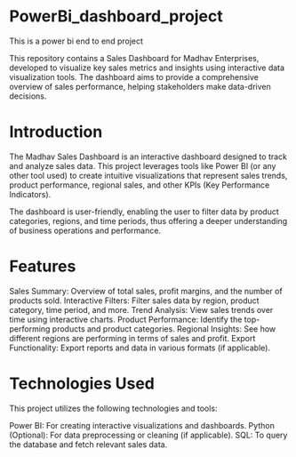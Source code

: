 # PowerBi_dashboard_project
This is a power bi end to end project

This repository contains a Sales Dashboard for Madhav Enterprises, developed to visualize key sales metrics and insights using interactive data visualization tools. 
The dashboard aims to provide a comprehensive overview of sales performance, helping stakeholders make data-driven decisions.


# Introduction
The Madhav Sales Dashboard is an interactive dashboard designed to track and analyze sales data. 
This project leverages tools like Power BI (or any other tool used) to create intuitive visualizations that represent sales trends, product performance, regional sales, and other KPIs (Key Performance Indicators).

The dashboard is user-friendly, enabling the user to filter data by product categories, regions, and time periods, thus offering a deeper understanding of business operations and performance.

# Features
Sales Summary: Overview of total sales, profit margins, and the number of products sold.
Interactive Filters: Filter sales data by region, product category, time period, and more.
Trend Analysis: View sales trends over time using interactive charts.
Product Performance: Identify the top-performing products and product categories.
Regional Insights: See how different regions are performing in terms of sales and profit.
Export Functionality: Export reports and data in various formats (if applicable).
# Technologies Used
This project utilizes the following technologies and tools:

Power BI: For creating interactive visualizations and dashboards.
Python (Optional): For data preprocessing or cleaning (if applicable).
SQL: To query the database and fetch relevant sales data.
